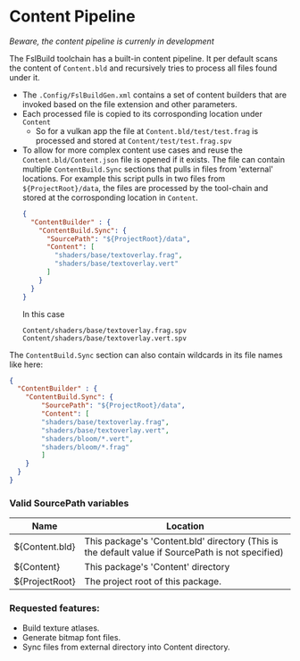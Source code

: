 Content Pipeline
================

*Beware, the content pipeline is currenly in development*

The FslBuild toolchain has a built-in content pipeline. It per default scans the content of `Content.bld` and 
recursively tries to process all files found under it.

- The `.Config/FslBuildGen.xml` contains a set of content builders that are invoked based on the file extension and other parameters.
- Each processed file is copied to its corrosponding location under `Content`
  - So for a vulkan app the file at `Content.bld/test/test.frag` is processed and stored at `Content/test/test.frag.spv`
- To allow for more complex content use cases and reuse the `Content.bld/Content.json` file is opened if it exists. 
  The file can contain multiple `ContentBuild.Sync` sections that pulls in files from 'external' locations.
  For example this script pulls in two files from `${ProjectRoot}/data`, the files are processed by the tool-chain and 
  stored at the corrosponding location in `Content`.
    ```json
    {
      "ContentBuilder" : {
        "ContentBuild.Sync": {
          "SourcePath": "${ProjectRoot}/data",
          "Content": [
            "shaders/base/textoverlay.frag",
            "shaders/base/textoverlay.vert"
          ]
        }
      }
    }
    ```
  In this case
    ```
    Content/shaders/base/textoverlay.frag.spv
    Content/shaders/base/textoverlay.vert.spv
    ```


The `ContentBuild.Sync` section can also contain wildcards in its file names like here:

```json
{
  "ContentBuilder" : {
    "ContentBuild.Sync": {
        "SourcePath": "${ProjectRoot}/data",
        "Content": [
        "shaders/base/textoverlay.frag",
        "shaders/base/textoverlay.vert",
        "shaders/bloom/*.vert",
        "shaders/bloom/*.frag"
        ]
    }
  }
}
```


### Valid SourcePath variables

Name            | Location
----------------|----------
$\{Content.bld} | This package's 'Content.bld' directory (This is the default value if SourcePath is not specified)
$\{Content}     | This package's 'Content' directory
$\{ProjectRoot} | The project root of this package.


### Requested features:
- Build texture atlases.
- Generate bitmap font files.
- Sync files from external directory into Content directory.
